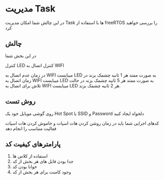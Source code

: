 # مدیریت Task

در این چالش شما امکان مدیریت Task ها با استفاده از freeRTOS را بررسی خواهید کرد


## چالش

در این بخش شما

کنترل LED
کنترل اتصال به WIFI

در زمان عدم اتصال به WIFI میبایست LED به صورت ممتد هر 1 ثانیه چشمک بزند
در زمان اتصال به WIFI میبایست LED به صورت ممتد هر 5 ثانیه چشمک بزند
در حالت تلاش برای اتصال به WIFI میبایست LED هر 2 ثانیه چشمک بزند.

## روش تست

روی گوشی موبایل خود یک Hot Spot با SSID و Password دلخواه ایجاد کنید

کدهای اجرایی شما باید در زمان روشن کردن هات اسپات و خاموش کردن هات اسپات فعالیت متناسب را انجام دهد

## پارامترهای کیفیت کد

1. استفاده از کلاس ها
2. جدا بودن فایل های هر بخش از کد
3. خوانا بودن کد
4. وجود کامنت برای هر بخش از کد

